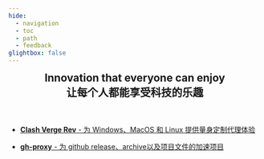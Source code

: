 ```yaml
---
hide:
  - navigation
  - toc
  - path
  - feedback
glightbox: false
---
```


<style>
  .md-typeset h1,
  .md-content__button {
    display: none;
  }
</style>

<h2 align="center" style="margin: 0 0 50px 0;">Innovation that everyone can enjoy<br>让每个人都能享受科技的乐趣</h2>

<div class="grid cards" markdown>

- [__Clash Verge Rev__ - 为 Windows、MacOS 和 Linux 提供量身定制代理体验](recom/ClashVergeRev)

- [__gh-proxy__ - 为 github release、archive以及项目文件的加速项目](/recom/gh-proxy/)

</div>